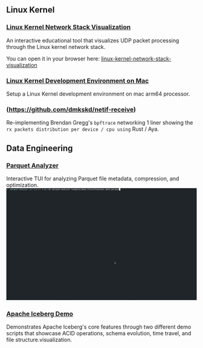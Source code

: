 
## Linux Kernel

### [Linux Kernel Network Stack Visualization](https://github.com/dmkskd/linux-kernel-network-stack-visualization)

An interactive educational tool that visualizes UDP packet processing through the Linux kernel network stack.

You can open it in your browser here: [linux-kernel-network-stack-visualization](https://dmkskd.github.io/linux-kernel-network-stack-visualization/)

### [Linux Kernel Development Environment on Mac](https://github.com/dmkskd/linux-kernel-debugging-on-mac)

Setup a Linux Kernel development environment on mac arm64 processor.

### (https://github.com/dmkskd/netif-receive)

Re-implementing Brendan Gregg's `bpftrace` networking 1 liner showing the `rx packets distribution per device / cpu using` Rust / Aya.

## Data Engineering

### [Parquet Analyzer](https://github.com/dmkskd/parquet-analyzer)

Interactive TUI for analyzing Parquet file metadata, compression, and optimization.
![Screenshot](./parquet-analyzer.gif)

### [Apache Iceberg Demo](https://github.com/dmkskd/apache-iceberg-demo)

Demonstrates Apache Iceberg's core features through two different demo scripts that showcase ACID operations, schema evolution, time travel, and file structure.visualization.
